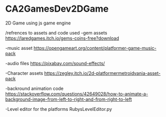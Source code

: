 # CA2GamesDev2DGame
 2D Game using js game engine

 /refrences to assets and code used
 -gem assets
 https://laredgames.itch.io/gems-coins-free?download

 -music asset
 https://opengameart.org/content/platformer-game-music-pack

 -audio files
 https://pixabay.com/sound-effects/

 -Character assets
 https://zegley.itch.io/2d-platformermetroidvania-asset-pack

 -backround animation code 
 https://stackoverflow.com/questions/42649028/how-to-animate-a-background-image-from-left-to-right-and-from-right-to-left

 -Level editor for the platforms
 RubysLevelEditor.py

